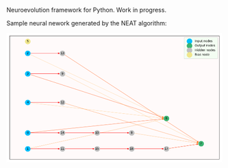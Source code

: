 Neuroevolution framework for Python. Work in progress.

Sample neural nework generated by the NEAT algorithm:

<img src="./docs/imgs/sample_network.png" width="700">
